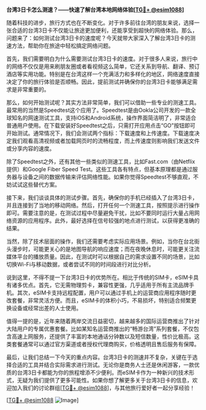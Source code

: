 **台湾3日卡怎么测速？——快速了解台湾本地网络体验[[TG💪+ @esim1088](https://t.me/s/esim1088)]**

随着科技的进步，旅行方式也在不断变化。对于许多前往台湾的朋友来说，选择一张合适的台湾3日卡不仅能让旅途更加便利，还能享受到超快的网络体验。那么，问题来了：如何测试台湾3日卡的速度呢？今天就带大家深入了解台湾3日卡的测速方法，帮助你在旅途中轻松搞定网络问题。

首先，我们需要明白为什么需要测试台湾3日卡的速度。对于很多人来说，旅行中的网络不仅仅是用来刷朋友圈或者看视频这么简单，它还关系到导航、翻译、预订酒店等实用功能。特别是在台湾这样一个充满活力和多样化的地区，网络速度直接决定了你的旅行体验是否顺畅。因此，提前测试并确保你的台湾3日卡能够满足需求是非常重要的。

那么，如何开始测试呢？其实方法非常简单，我们可以借助一些专业的测速工具。最常用的当然是Speedtest这个应用了。Speedtest是由Ookla公司开发的一款全球知名的网速测试工具，支持iOS和Android系统，操作界面简洁明了，非常适合普通用户使用。在下载安装好Speedtest之后，只需打开应用点击“GO”按钮即可开始测试。通常情况下，我们会测试两个指标：下载速度和上传速度。下载速度决定我们观看高清视频或者加载网页时的流畅程度，而上传速度则影响我们发送文件或分享内容的速度。

除了Speedtest之外，还有其他一些类似的测速工具，比如Fast.com（由Netflix提供）和Google Fiber Speed Test。这些工具各有特点，但基本原理都是通过服务器与设备之间的数据传输来评估网络性能。如果你觉得Speedtest不够直观，不妨试试这些替代方案。

接下来，我们谈谈具体的测试步骤。首先，确保你的手机已经插入了台湾3日卡，并且连接到了当地的移动网络。然后，打开任何一个测速工具，按照提示进行操作即可。需要注意的是，在测试过程中尽量避免干扰，比如不要同时运行大量占用网络资源的应用程序。此外，最好选择在信号较强的地点进行测试，以获得更准确的结果。

当然，除了技术层面的操作，我们还需要考虑实际应用场景。例如，当你在台北街头漫步时，可能更关心的是地图导航的响应速度；而在夜晚休息时，可能更关注流媒体平台的播放质量。因此，在测试时可以根据自己的需求设置不同的场景，比如切换Wi-Fi与移动数据，或者尝试不同的时间段进行对比分析。

说到这里，不得不提一下台湾3日卡的优势所在。相比于传统的SIM卡，eSIM卡具有诸多优点。首先，它无需物理剪卡，兼容性更强，几乎适用于所有主流品牌手机。其次，eSIM卡支持远程配置，用户可以通过手机上的运营商应用程序随时更改套餐，非常灵活方便。而且，eSIM卡的体积小巧，不易损坏，特别适合频繁更换设备或经常出差的人士使用。

值得一提的是，近年来随着两岸交流日益密切，越来越多的国际运营商推出了针对大陆用户的专属优惠套餐。比如某知名运营商推出的“畅游台湾”系列套餐，不仅包含高速上网服务，还提供了丰富的本地通话分钟数以及短信数量，性价比极高。这类套餐通常可以通过官方渠道或者授权代理商购买，价格透明且售后服务有保障。

最后，让我们总结一下今天的重点内容。台湾3日卡的测速并不复杂，关键在于选择合适的工具并结合实际需求进行测试。无论你是商务人士还是休闲游客，一款优质的台湾3日卡都能为你的旅程增添不少便利。而eSIM卡作为一种新兴的技术形式，无疑为我们提供了更多可能性。如果你想了解更多关于台湾3日卡的信息，欢迎加入我们的讨论群组[[TG💪+ @esim1088](https://t.me/s/esim1088)]，与其他旅行爱好者一起分享经验！

[[TG💪+ @esim1088](https://t.me/s/esim1088) ![Image](https://i.postimg.cc/4NQfJmqS/Snipaste-2025-05-13-00-14-12.png)]